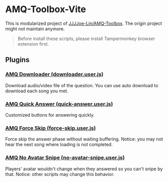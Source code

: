 # AMQ-Toolbox-Vite

This is modularized project of [JJJJoe-Lin/AMQ-Toolbox](https://github.com/JJJJoe-Lin/AMQ-Toolbox). The origin project might not maintain anymore.

> Before install these scripts, please install Tampermonkey browser extension first.

## Plugins
### [AMQ Downloader (downloader.user.js)](https://raw.githubusercontent.com/JJJJoe-Lin/AMQ-Toolbox-Vite/master/plugins/downloader/script/downloader.user.js)
Download audio/video file of the question. You can use auto download to download each song you met.

### [AMQ Quick Answer (quick-answer.user.js)](https://raw.githubusercontent.com/JJJJoe-Lin/AMQ-Toolbox-Vite/master/plugins/quick-answer/script/quick-answer.user.js)
Customized buttons for answering quickly.

### [AMQ Force Skip (force-skip.user.js)](https://raw.githubusercontent.com/JJJJoe-Lin/AMQ-Toolbox-Vite/master/plugins/force-skip/script/force-skip.user.js)
Force skip the answer phase without waiting buffering. Notice: you may not hear the next song where loading is not completed.

### [AMQ No Avatar Snipe (no-avatar-snipe.user.js)](https://raw.githubusercontent.com/JJJJoe-Lin/AMQ-Toolbox-Vite/master/plugins/no-avatar-snipe/script/no-avatar-snipe.user.js)
Players' avatar wouldn't change when they answered so you can't snipe by that. Notice: other scripts may change this behavior.